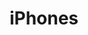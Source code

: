 ---
layout: category
category: iphones
title: iPhones
type: category
img: assets/img/iphones.png
---